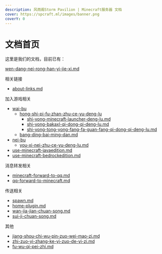 ```yaml
---
description: 风雨阁Storm Pavilion | Minecraft服务器 文档
cover: https://spcraft.ml/images/banner.png
coverY: 0
---
```


# 文档首页

这里是我们的文档，目前已有：

[wen-dang-nei-rong-han-yi-jie-xi.md](wen-dang-nei-rong-han-yi-jie-xi.md "mention")

相关链接

* [about-links.md](about-links.md "mention")

加入游戏相关

* [wai-bu](jia-ru-you-xi/wai-bu/ "mention")
  * [hong-shi-pi-fu-zhan-zhu-ce-yu-deng-lu](jia-ru-you-xi/wai-bu/hong-shi-pi-fu-zhan-zhu-ce-yu-deng-lu/ "mention")
    * [shi-yong-minecraft-launcher-deng-lu.md](jia-ru-you-xi/wai-bu/hong-shi-pi-fu-zhan-zhu-ce-yu-deng-lu/shi-yong-minecraft-launcher-deng-lu.md "mention")
    * [shi-yong-bakaxl-qi-dong-qi-deng-lu.md](jia-ru-you-xi/wai-bu/hong-shi-pi-fu-zhan-zhu-ce-yu-deng-lu/shi-yong-bakaxl-qi-dong-qi-deng-lu.md "mention")
    * [shi-yong-tong-yong-fang-fa-guan-fang-qi-dong-qi-deng-lu.md](jia-ru-you-xi/wai-bu/hong-shi-pi-fu-zhan-zhu-ce-yu-deng-lu/shi-yong-tong-yong-fang-fa-guan-fang-qi-dong-qi-deng-lu.md "mention")
  * [bang-ding-bai-ming-dan.md](jia-ru-you-xi/wai-bu/bang-ding-bai-ming-dan.md "mention")
* [nei-bu](jia-ru-you-xi/nei-bu/ "mention")
  * [you-xi-nei-zhu-ce-yu-deng-lu.md](jia-ru-you-xi/nei-bu/you-xi-nei-zhu-ce-yu-deng-lu.md "mention")
* [use-minecraft-javaedition.md](jia-ru-you-xi/use-minecraft-javaedition.md "mention")
* [use-minecraft-bedrockedition.md](jia-ru-you-xi/use-minecraft-bedrockedition.md "mention")

消息转发相关

* [minecraft-forward-to-qq.md](chat-forward/minecraft-forward-to-qq.md "mention")
* [qq-forward-to-minecraft.md](chat-forward/qq-forward-to-minecraft.md "mention")

传送相关

* [spawn.md](teleport/spawn.md "mention")
* [home-plugin.md](teleport/home-plugin.md "mention")
* [wan-jia-jian-chuan-song.md](teleport/wan-jia-jian-chuan-song.md "mention")
* [sui-ji-chuan-song.md](teleport/sui-ji-chuan-song.md "mention")

其他

* [jiang-shou-chi-wu-pin-zuo-wei-mao-zi.md](qi-ta/jiang-shou-chi-wu-pin-zuo-wei-mao-zi.md "mention")
* [zhi-zuo-yi-zhang-ke-yi-zuo-de-yi-zi.md](qi-ta/zhi-zuo-yi-zhang-ke-yi-zuo-de-yi-zi.md "mention")
* [fu-wu-qi-pei-zhi.md](qi-ta/fu-wu-qi-pei-zhi.md "mention")
